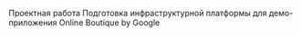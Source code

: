 Проектная работа
Подготовка инфраструктурной платформы для демо-приложения Online Boutique by Google
